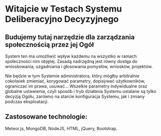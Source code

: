 # Witajcie w Testach Systemu Deliberacyjno Decyzyjnego #
## Budujemy tutaj narzędzie dla zarządzania społecznością przez jej Ogół ##
System ten ma umożliwić wpływ każdemu na wszystko w ramach społeczności nim objętej. Zasadą nadrzędną jest równy dostęp do wnioskowania, uzgadniania i głosowania pomysłów, wniosków, projektów.

Nie będzie w tym Systemie administratora, który mógłby arbitralnie cokolwiek zmieniać, korygować parametry, dopisywać użytkowników, ograniczać im prawa, usuwać... Wszelkie parametry indywidualne oraz globalne ustawienia, czyli sposób i tryb działania Systemu ustalane są tylko decyzją Ogółu, zarówno na starcie konfiguracja Systemu, jak i zmiany podczas eksploatacji.

Zastosowane technologie:
-----------------------------
Meteor.js, MongoDB, NodeJS, HTML, jQuery, Bootstrap.

